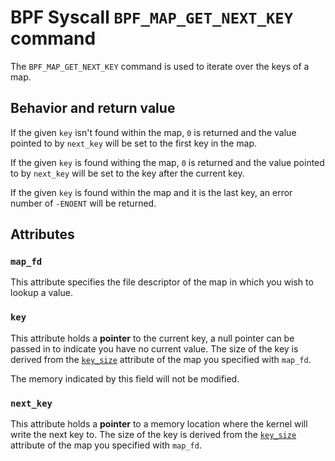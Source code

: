 # BPF Syscall `BPF_MAP_GET_NEXT_KEY` command

The `BPF_MAP_GET_NEXT_KEY` command is used to iterate over the keys of a map.

## Behavior and return value

If the given `key` isn't found within the map, `0` is returned and the value pointed to by `next_key` will be set to the first key in the map. 

If the given `key` is found withing the map, `0` is returned and the value pointed to by `next_key` will be set to the key after the current key.

If the given `key` is found within the map and it is the last key, an error number of `-ENOENT` will be returned.

## Attributes

### `map_fd`

This attribute specifies the file descriptor of the map in which you wish to lookup a value.

### `key`

This attribute holds a **pointer** to the current key, a null pointer can be passed in to indicate you have no current value. The size of the key is derived from the [`key_size`](BPF_MAP_CREATE.md#key_size) attribute of the map you specified with `map_fd`.

The memory indicated by this field will not be modified.

### `next_key`

This attribute holds a **pointer** to a memory location where the kernel will write the next key to. The size of the key is derived from the [`key_size`](BPF_MAP_CREATE.md#key_size) attribute of the map you specified with `map_fd`.

